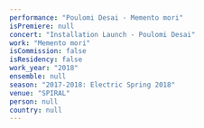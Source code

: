 ```yaml
---
performance: "Poulomi Desai - Memento mori"
isPremiere: null
concert: "Installation Launch - Poulomi Desai"
work: "Memento mori"
isCommission: false
isResidency: false
work_year: "2018"
ensemble: null
season: "2017-2018: Electric Spring 2018"
venue: "SPIRAL"
person: null
country: null
---
```


